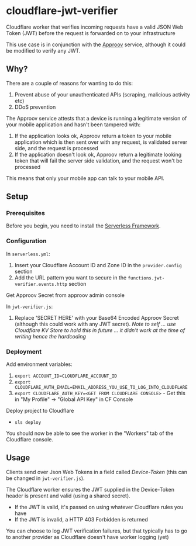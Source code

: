 # cloudflare-jwt-verifier
Cloudflare worker that verifies incoming requests have a valid JSON Web Token (JWT) before the request is forwarded on to your infrastructure

This use case is in conjunction with the [Approov](https://approov.io) service, although it could be modified to verify any JWT.

## Why?

There are a couple of reasons for wanting to do this:
 1. Prevent abuse of your unauthenticated APIs (scraping, malicious activity etc)
 2. DDoS prevention

The Approov service attests that a device is running a legitimate version of your mobile application and hasn't been tampered with:
 1. If the application looks ok, Approov return a token to your mobile application which is then sent over with any request, is validated server side, and the request is processed
 2. If the application doesn't look ok, Approov return a legitimate looking token that will fail the server side validation, and the request won't be processed

This means that only your mobile app can talk to your mobile API.

## Setup

### Prerequisites

Before you begin, you need to install the [Serverless Framework](https://serverless.com/framework/docs/providers/aws/guide/installation/).

### Configuration

In `serverless.yml`:
 1. Insert your Cloudflare Account ID and Zone ID in the `provider.config` section
 1. Add the URL pattern you want to secure in the `functions.jwt-verifier.events.http` section

Get Approov Secret from approov admin console

In `jwt-verifier.js`:
 1. Replace 'SECRET HERE' with your Base64 Encoded Approov Secret (although this could work with any JWT secret). _Note to self ... use Cloudflare KV Store to hold this in future ... it didn't work at the time of writing hence the hardcoding_

### Deployment

Add environment variables:
 1. `export ACCOUNT_ID=CLOUDFLARE_ACCOUNT_ID`
 2. `export CLOUDFLARE_AUTH_EMAIL=EMAIL_ADDRESS_YOU_USE_TO_LOG_INTO_CLOUDFLARE`
 3. `export CLOUDFLARE_AUTH_KEY=<GET FROM CLOUDFLARE CONSOLE>` - Get this in "My Profile" -> "Global API Key" in CF Console

Deploy project to Cloudflare
 * `sls deploy`

You should now be able to see the worker in the "Workers" tab of the Cloudflare console.

## Usage

Clients send over Json Web Tokens in a field called *Device-Token* (this can be changed in `jwt-verifier.js`).

The Cloudflare worker ensures the JWT supplied in the Device-Token header is present and valid (using a shared secret).
 * If the JWT is valid, it's passed on using whatever Cloudflare rules you have
 * If the JWT is invalid, a HTTP 403 Forbidden is returned

You can choose to log JWT verification failures, but that typically has to go to another provider as Cloudflare doesn't have worker logging (yet)
